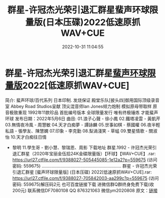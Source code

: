 ﻿---
title: 群星-许冠杰光荣引退汇群星蜚声环球限量版(日本压碟)2022低速原抓WAV+CUE
date: 2022-10-31 11:04:55
categories: 新碟专辑、稀有等精品
tags: 华语中文
---
# 群星-许冠杰光荣引退汇群星[蜚声环球限量版](日本压碟)2022[低速原抓WAV+CUE]

简介:
蜚声环球/百代系列
日本印制.
发烧保证
殿堂乐队[披头四]御用国际顶级录音室
Abbey Road
Studios呈献
顶尖混音师Ian
Jones倾力炮制
模拟原母带取样
原音极致重现
1992年11款珍品
首批编号版本 全球限量发行
唯有终极锤炼
才能蜚声环球
发布日期：2022年5月6日
曲目:
01.浪子心聲 -
徐小鳳
02.鐵塔凌雲 -
黃凱芹
03.無情夜冷風 -
周慧敏
04.天才白痴夢 -
譚詠麟
05.世事如棋 -
蔡國權
06.夜半輕私語 -
張學友、陳慧嫻
07.印象 -
李克勤
08.梨渦淺笑 -
草蜢
09.雙星情歌 -
關淑怡
10.天才白痴往日情
- 黎明
11.學生哥 -
劉小慧、黎瑞恩、周影
下载地址
群星.1992 - 许冠杰光荣引退汇群星（2020年宝丽金伍拾24K金碟限量版）【环球】【WAV+CUE】.rar:
https://url27.ctfile.com/f/9388027-505445085-1e12a2?p=559675
(访问密码: 559675)
................................................................
群星 - 许冠杰光荣引退汇群星 [蜚声环球限量版] (日本压碟) 2022[低速原抓WAV+CUE].rar: https://url27.ctfile.com/f/9388027-705842003-aa299c?p=559675
(访问密码: 559675)解压码2元
也可百度链接下载
进微信群Q群终身免费下载(收200元)
联系微信DF7080108 QQ 876321063
微信ym2020808
原文：[链接](https://blog.sina.com.cn/s/blog_1647c7e760103103n.html)